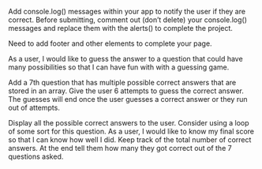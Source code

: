 Add console.log() messages within your app to notify the user if they are correct. Before submitting, comment out (don’t delete) your console.log() messages and replace them with the alerts() to complete the project.

Need to add footer and other elements to complete your page.

As a user, I would like to guess the answer to a question that could have many possibilities so that I can have fun with with a guessing game.

Add a 7th question that has multiple possible correct answers that are stored in an array.
Give the user 6 attempts to guess the correct answer.
The guesses will end once the user guesses a correct answer or they run out of attempts.




Display all the possible correct answers to the user.
Consider using a loop of some sort for this question.
As a user, I would like to know my final score so that I can know how well I did.
Keep track of the total number of correct answers. At the end tell them how many they got correct out of the 7 questions asked.